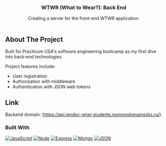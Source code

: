 
<div align="center">
  <h3 align="center">WTWR (What to Wear?): Back End</h3>

  <p align="center">
    Creating a server for the front-end WTWR application.
    <br />
    <br />
</div>

## About The Project

Built for Practicum USA's software engineering bootcamp as my first dive into back-end technologies.

Project features include:
* User registration
* Authorization with middleware
* Authentication with JSON web tokens

## Link

Backend domain: (https://api.jendoc-wtwr.students.nomoredomainssbs.ru/)

### Built With

[![JavaScript][js]][js-url]
[![Node][nodejs]][nodejs-url]
[![Express][express]][express-url]
[![Mongo][MongoDB]][Mongo-url]
[![JSON][JSONwt]][JSONwt-url]

<!-- MARKDOWN LINKS & IMAGES -->
[MongoDB]: https://img.shields.io/badge/mongodb-47A248?style=for-the-badge&logo=mongodb&logoColor=white
[Mongo-url]: https://www.mongodb.com/
[express]: https://img.shields.io/badge/express-000000?style=for-the-badge&logo=express&logoColor=white
[express-url]: https://expressjs.com/
[nodejs]: https://img.shields.io/badge/node.js-339933?style=for-the-badge&logo=node.js&logoColor=black
[nodejs-url]: https://nodejs.org/en/
[js]: https://img.shields.io/badge/javascript-000000?style=for-the-badge&logo=javascript&logoColor=#F7DF1E
[js-url]: https://www.javascript.com/
[JSONwt]: https://img.shields.io/badge/jsonwebtokens-000000?style=for-the-badge&logo=jsonwebtokens&logoColor=#F7DF1E
[JSONwt-url]: https://www.npmjs.com/package/jsonwebtoken

